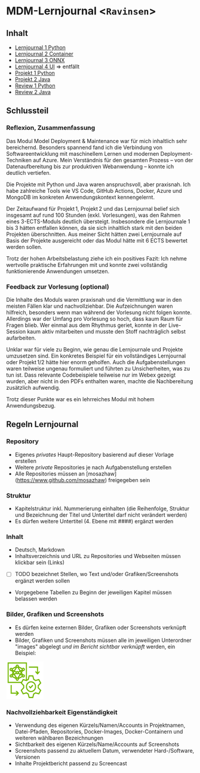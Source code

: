 ﻿# MDM-Lernjournal <`Ravinsen`>

## Inhalt

* [Lernjournal 1 Python](lernjournal1-python/README.md)
* [Lernjournal 2 Container](lernjournal2-container/README.md)
* [Lernjournal 3 ONNX](lernjournal3-onnx/README.md)
* [Lernjournal 4 UI](lernjournal4-ui/README.md) => entfällt
* [Projekt 1 Python](projekt1-python/README.md)
* [Projekt 2 Java](projekt2-java/README.md)
* [Review 1 Python](review1-python/README.md)
* [Review 2 Java](review2-java/README.md)

## Schlussteil

### Reflexion, Zusammenfassung

Das Modul Model Deployment & Maintenance war für mich inhaltlich sehr bereichernd. Besonders spannend fand ich die Verbindung von Softwareentwicklung mit maschinellem Lernen und modernen Deployment-Techniken auf Azure. Mein Verständnis für den gesamten Prozess – von der Datenaufbereitung bis zur produktiven Webanwendung – konnte ich deutlich vertiefen.

Die Projekte mit Python und Java waren anspruchsvoll, aber praxisnah. Ich habe zahlreiche Tools wie VS Code, GitHub Actions, Docker, Azure und MongoDB im konkreten Anwendungskontext kennengelernt.

Der Zeitaufwand für Projekt 1, Projekt 2 und das Lernjournal belief sich insgesamt auf rund 100 Stunden (exkl. Vorlesungen), was den Rahmen eines 3-ECTS-Moduls deutlich übersteigt. Insbesondere die Lernjournale 1 bis 3 hätten entfallen können, da sie sich inhaltlich stark mit den beiden Projekten überschnitten. Aus meiner Sicht hätten zwei Lernjournale auf Basis der Projekte ausgereicht oder das Modul hätte mit 6 ECTS bewertet werden sollen.

Trotz der hohen Arbeitsbelastung ziehe ich ein positives Fazit: Ich nehme wertvolle praktische Erfahrungen mit und konnte zwei vollständig funktionierende Anwendungen umsetzen.

### Feedback zur Vorlesung (optional)

Die Inhalte des Moduls waren praxisnah und die Vermittlung war in den meisten Fällen klar und nachvollziehbar. Die Aufzeichnungen waren hilfreich, besonders wenn man während der Vorlesung nicht folgen konnte. Allerdings war der Umfang pro Vorlesung so hoch, dass kaum Raum für Fragen blieb. Wer einmal aus dem Rhythmus geriet, konnte in der Live-Session kaum aktiv mitarbeiten und musste den Stoff nachträglich selbst aufarbeiten.

Unklar war für viele zu Beginn, wie genau die Lernjournale und Projekte umzusetzen sind. Ein konkretes Beispiel für ein vollständiges Lernjournal oder Projekt 1/2 hätte hier enorm geholfen. Auch die Aufgabenstellungen waren teilweise ungenau formuliert und führten zu Unsicherheiten, was zu tun ist. Dass relevante Codebeispiele teilweise nur im Webex gezeigt wurden, aber nicht in den PDFs enthalten waren, machte die Nachbereitung zusätzlich aufwendig.

Trotz dieser Punkte war es ein lehrreiches Modul mit hohem Anwendungsbezug.

## Regeln Lernjournal

### Repository
* Eigenes *privates* Haupt-Repository basierend auf dieser Vorlage erstellen
* Weitere *private* Repositories je nach Aufgabenstellung erstellen
* Alle Repositories müssen an [mosazhaw] (https://www.github.com/mosazhaw) freigegeben sein

### Struktur
* Kapitelstruktur inkl. Nummerierung einhalten (die Reihenfolge, Struktur und Bezeichnung der Titel und Untertitel darf nicht verändert werden)
* Es dürfen weitere Untertitel (4. Ebene mit ####) ergänzt werden

### Inhalt
* Deutsch, Markdown
* Inhaltsverzeichnis und URL zu Repositories und Webseiten müssen klickbar sein (Links)
* [ ] TODO bezeichnet Stellen, wo Text und/oder Grafiken/Screenshots ergänzt werden sollen
* Vorgegebene Tabellen zu Beginn der jeweiligen Kapitel müssen belassen werden

### Bilder, Grafiken und Screenshots
* Es dürfen keine externen Bilder, Grafiken oder Screenshots verknüpft werden
* Bilder, Grafiken und Screenshots müssen alle im jeweiligen Unterordner "images" abgelegt *und im Bericht sichtbar verknüpft* werden, ein Beispiel:

<img src="images/mdm.png" alt="DevOpsLogo" width="100" height="100">

### Nachvollziehbarkeit Eigenständigkeit

* Verwendung des eigenen Kürzels/Namen/Accounts in Projektnamen, Datei-Pfaden, Repositories, Docker-Images, Docker-Containern und weiteren wählbaren Bezeichnungen
* Sichtbarkeit des eigenen Kürzels/Name/Accounts auf Screenshots
* Screenshots passend zu aktuellem Datum, verwendeter Hard-/Software, Versionen
* Inhalte Projektbericht passend zu Screencast


